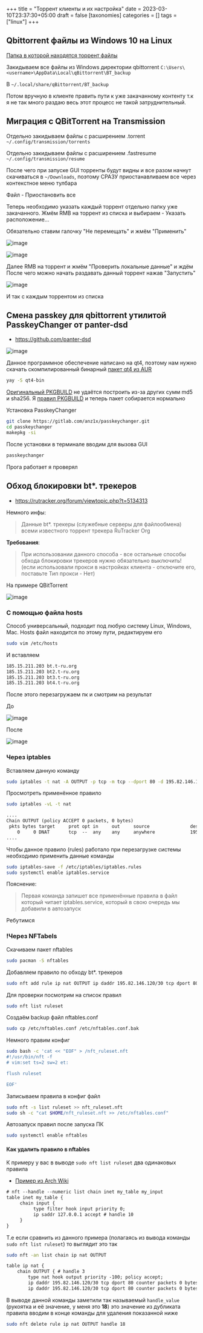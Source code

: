 +++
title = "Торрент клиенты и их настройка"
date = 2023-03-10T23:37:30+05:00
draft = false
[taxonomies]
categories = []
tags = ["linux"]
+++

## Qbittorrent файлы из Windows 10 на Linux

[Папка в которой находятся торрент файлы](https://github.com/qbittorrent/qBittorrent/wiki/Frequently-Asked-Questions#Where_does_qBittorrent_save_its_settings)

Закидываем все файлы из Windows директории qbittorrent `C:\Users\<username>\AppData\Local\qBittorrent\BT_backup`

В
`~/.local/share/qBittorrent/BT_backup`

Потом вручную в клиенте править пути к уже закачанному контенту т.к я не так много раздаю весь этот процесс не такой затруднительный.

## Миграция с QBitTorrent на Transmission

Отдельно закидываем файлы с расширением .torrent
`~/.config/transmission/torrents`

Отдельно закидываем файлы с расширением .fastresume
`~/.config/transmission/resume`

После чего при запуске GUI торренты будут видны и все разом начнут скачиваться в `~/Downloads`, поэтому СРАЗУ приостанавливаем все через контекстное меню тулбара

Файл - Приостановить все

Теперь необходимо указать каждый торрент отдельно папку уже закачанного. Жмём RMB на торрент из списка и выбираем - Указать расположение...

Обязательно ставим галочку "Не перемещать" и жмём "Применить"

![image](/images/torrent-setup-and-migration/transmission-1.png)

![image](/images/torrent-setup-and-migration/transmission-2.png)

Далее RMB на торрент и жмём "Проверить локальные данные" и ждём
После чего можно начать раздавать данный торрент нажав "Запустить"

![image](/images/torrent-setup-and-migration/transmisison-3.png)

И так с каждым торрентом из списка

## Смена passkey для qbittorrent утилитой PasskeyChanger от panter-dsd

- https://github.com/panter-dsd

![image](/images/torrent-setup-and-migration/passkey-changer.png)

Данное программное обеспечение написано на qt4, поэтому нам нужно скачать скомпилированный бинарный [пакет qt4 из AUR](https://aur.archlinux.org/packages/qt4-bin)

```sh
yay -S qt4-bin
```

[Оригинальный PKGBUILD](https://github.com/aur-archive/passkeychanger/blob/master/PKGBUILD) не удаётся построить из-за других сумм md5 и sha256. Я [правил PKGBUILD](https://gitlab.com/anz1x/passkeychanger/-/blob/main/PKGBUILD) и теперь пакет собирается нормально

Установка PasskeyChanger

```sh
git clone https://gitlab.com/anz1x/passkeychanger.git
cd passkeychanger
makepkg -si
```

После установки в терминале вводим для вызова GUI

```sh
passkeychanger
```

Прога работает я проверял

## Обход блокировки bt\*. трекеров

- https://rutracker.org/forum/viewtopic.php?t=5134313

Немного инфы:

> Данные bt\*. трекеры (служебные серверы для файлообмена) всеми известного торрент трекера RuTracker Org

**Требования**:

> При использовании данного способа - все остальные способы обхода блокировки трекеров нужно обязательно выключить! (если использовали прокси в настройках клиента - отключите его, поставьте Тип прокси - Нет)

На примере QBitTorrent

![image](/images/torrent-setup-and-migration/qbittorrent.png)

### С помощью файла hosts

Способ универсальный, подходит под любую систему Linux, Windows, Mac.
Hosts файл находится по этому пути, редактируем его

```sh
sudo vim /etc/hosts
```

И вставляем

```txt
185.15.211.203 bt.t-ru.org
185.15.211.203 bt2.t-ru.org
185.15.211.203 bt3.t-ru.org
185.15.211.203 bt4.t-ru.org
```

После этого перезагружаем пк и смотрим на результат

До

![image](/images/torrent-setup-and-migration/before.png)

После

![image](/images/torrent-setup-and-migration/after.png)

### Через iptables

Вставляем данную команду

```sh
sudo iptables -t nat -A OUTPUT -p tcp -m tcp --dport 80 -d 195.82.146.120/30 -j DNAT --to-destination 185.15.211.203:80
```

Просмотреть применённое правило

```sh
sudo iptables -vL -t nat
```

```txt
....
Chain OUTPUT (policy ACCEPT 0 packets, 0 bytes)
 pkts bytes target     prot opt in     out     source               destination
    0     0 DNAT       tcp  --  any    any     anywhere             195.82.146.120/30    tcp dpt:http to:185.15.211.203:80
....
```

Чтобы данное правило (rules) работало при перезагрузке системы необходимо применить данные команды

```sh
sudo iptables-save -f /etc/iptables/iptables.rules
sudo systemctl enable iptables.service
```

Пояснение:

> Первая команда запишет все применённые правила в файл который читает iptables.service, который в свою очередь мы добавили в автозапуск

Ребутимся

### !Через NFTabels

Скачиваем пакет nftables

```sh
sudo pacman -S nftables
```

Добавляем правило по обходу bt\*. трекеров

```sh
sudo nft add rule ip nat OUTPUT ip daddr 195.82.146.120/30 tcp dport 80 counter dnat to 185.15.211.203:80
```

Для проверки посмотрим на список правил

```sh
sudo nft list ruleset
```

Создаём backup файл nftables.conf

```sh
sudo cp /etc/nftables.conf /etc/nftables.conf.bak
```

Немного правим конфиг

```sh
sudo bash -c 'cat << "EOF" > /nft_ruleset.nft
#!/usr/bin/nft -f
# vim:set ts=2 sw=2 et:

flush ruleset

EOF'
```

Записываем правила в конфиг файл

```sh
sudo nft -s list ruleset >> nft_ruleset.nft
sudo sh -c "cat $HOME/nft_ruleset.nft >> /etc/nftables.conf"
```

Автозапуск правил после запуска ПК

```sh
sudo systemctl enable nftables
```

#### Как удалить правило в nftables

К примеру у вас в выводе `sudo nft list ruleset` два одинаковых правила

- [Пример из Arch Wiki](https://wiki.archlinux.org/title/Nftables#Deletion)

```txt
# nft --handle --numeric list chain inet my_table my_input
table inet my_table {
     chain input {
          type filter hook input priority 0;
          ip saddr 127.0.0.1 accept # handle 10
     }
}
```

Т.е если сравнить из данного примера (полагаясь из вывода команды `sudo nft list ruleset`) то выглядит это так

```sh
sudo nft -an list chain ip nat OUTPUT
```

```txt
table ip nat {
	chain OUTPUT { # handle 3
		type nat hook output priority -100; policy accept;
		ip daddr 195.82.146.120/30 tcp dport 80 counter packets 0 bytes 0 dnat to 185.15.211.203:80 # handle 6
		ip daddr 195.82.146.120/30 tcp dport 80 counter packets 0 bytes 0 dnat to 185.15.211.203:80 # handle 18
```

В выводе данной команды заметили так называемый `handle_value` (рукоятка и её значение, у меня это **18**) это значение из дубликата правила вводим в конце команды для удаления показанной ниже

```sh
sudo nft delete rule ip nat OUTPUT handle 18
```
